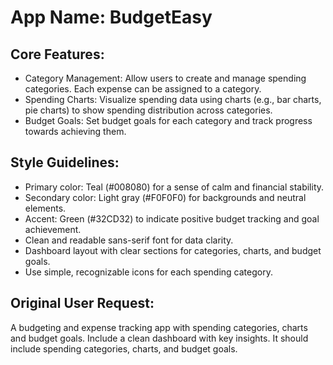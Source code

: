 # **App Name**: BudgetEasy

## Core Features:

- Category Management: Allow users to create and manage spending categories. Each expense can be assigned to a category.
- Spending Charts: Visualize spending data using charts (e.g., bar charts, pie charts) to show spending distribution across categories.
- Budget Goals: Set budget goals for each category and track progress towards achieving them.

## Style Guidelines:

- Primary color: Teal (#008080) for a sense of calm and financial stability.
- Secondary color: Light gray (#F0F0F0) for backgrounds and neutral elements.
- Accent: Green (#32CD32) to indicate positive budget tracking and goal achievement.
- Clean and readable sans-serif font for data clarity.
- Dashboard layout with clear sections for categories, charts, and budget goals.
- Use simple, recognizable icons for each spending category.

## Original User Request:
A budgeting and expense tracking app with spending categories, charts and budget goals. Include a clean dashboard with key insights. It should include spending categories, charts, and budget goals.
  